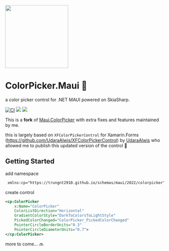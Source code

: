 <img src="https://raw.githubusercontent.com/trungnt2910/ColorPicker.Maui/master/Art/icon.png" width="200px" />

# ColorPicker.Maui 🎨
a color picker control for .NET MAUI powered on SkiaSharp.

[![CI](https://github.com/trungnt2910/ColorPicker.Maui/actions/workflows/ci.yml/badge.svg)](https://github.com/trungnt2910/ColorPicker.Maui/actions/workflows/dotnet.yml)
[![](https://img.shields.io/nuget/v/ColorPicker.Maui)](https://www.nuget.org/packages/ColorPicker.Maui)
[![](https://img.shields.io/nuget/dt/ColorPicker.Maui)](https://www.nuget.org/packages/ColorPicker.Maui)

This is a **fork** of [Maui.ColorPicker](https://github.com/nor0x/Maui.ColorPicker) with extra fixes and features maintained by me.

this is largely based on `XFColorPickerControl` for Xamarin.Forms (https://github.com/UdaraAlwis/XFColorPickerControl) by [UdaraAlwis](https://github.com/UdaraAlwis) who allowed me to publish this updated version of the control 🙌

## Getting Started
add namespace
```xml
 xmlns:cp="https://trungnt2910.github.io/schemas/maui/2022/colorpicker"
```
create control
```xml
<cp:ColorPicker
    x:Name="ColorPicker"
    ColorListDirection="Horizontal"
    GradientColorStyle="DarkToColorsToLightStyle"
    PickedColorChanged="ColorPicker_PickedColorChanged"
    PointerCircleBorderUnits="0.3"
    PointerCircleDiameterUnits="0.7">
</cp:ColorPicker>
```

more to come...  🔜
